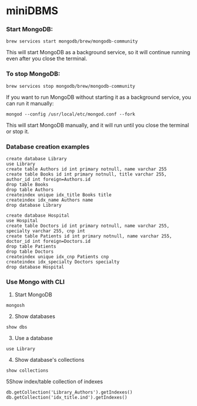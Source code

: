 # miniDBMS
### Start MongoDB:

```
brew services start mongodb/brew/mongodb-community
```

This will start MongoDB as a background service, so it will continue running even after you close the terminal.

### To stop MongoDB:

```
brew services stop mongodb/brew/mongodb-community
```

If you want to run MongoDB without starting it as a background service, you can run it manually:

```
mongod --config /usr/local/etc/mongod.conf --fork
```

This will start MongoDB manually, and it will run until you close the terminal or stop it.

### Database creation examples

```
create database Library
use Library
create table Authors id int primary notnull, name varchar 255
create table Books id int primary notnull, title varchar 255, author_id int foreign=Authors.id
drop table Books
drop table Authors
createindex unique idx_title Books title
createindex idx_name Authors name
drop database Library
```

```
create database Hospital
use Hospital
create table Doctors id int primary notnull, name varchar 255, specialty varchar 255, cnp int
create table Patients id int primary notnull, name varchar 255, doctor_id int foreign=Doctors.id
drop table Patients
drop table Doctors
createindex unique idx_cnp Patients cnp
createindex idx_specialty Doctors specialty
drop database Hospital
```

### Use Mongo with CLI

1. Start MongoDB

```
mongosh
```

2. Show databases

```
show dbs
```

3. Use a database

```
use Library
```

4. Show database's collections

```
show collections
```

5Show index/table collection of indexes

```
db.getCollection('Library_Authors').getIndexes()
db.getCollection('idx_title.ind').getIndexes()
```